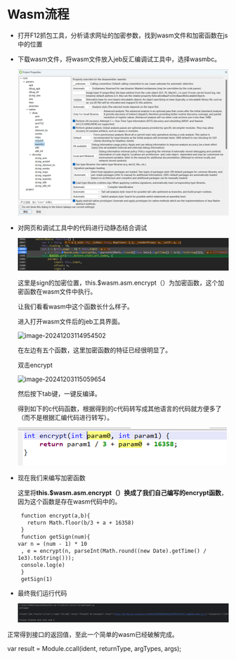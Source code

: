 # Wasm**流程**

* 打开F12抓包工具，分析请求网址的加密参数，找到wasm文件和加密函数在js中的位置

* 下载wasm文件，将wasm文件放入jeb反汇编调试工具中，选择wasmbc。

  ![image-20241203112700498](img/image-20241203112700498.png)

* 对网页和调试工具中的代码进行动静态结合调试

  ![image-20241203114805496](img/image-20241203114805496.png)

  这里是sign的加密位置，this.$wasm.asm.encrypt（）为加密函数，这个加密函数在wasm文件中执行。

  让我们看看wasm中这个函数长什么样子。

  进入打开wasm文件后的jeb工具界面。

  

  ![image-20241203114954502](img/image-20241203114954502.png)

  在左边有五个函数，这里加密函数的特征已经很明显了。

  双击encrypt

  ![image-20241203115059654](C:\Users\20962\AppData\Roaming\Typora\typora-user-images\image-20241203115059654.png)

  然后按下tab键，一键反编译。

  得到如下的c代码函数，根据得到的c代码转写成其他语言的代码就方便多了（而不是根据汇编代码进行转写）。

  ![image-20241203115140986](img/image-20241203115140986.png)

  

* 现在我们来编写加密函数

  这里将**this.$wasm.asm.encrypt（）换成了我们自己编写的encrypt函数**，因为这个函数是存在wasm代码中的。

  ```
   function encrypt(a,b){
  	 return Math.floor(b/3 + a + 16358)
   }
   function getSign(num){
  var n = (num - 1) * 10
   , e = encrypt(n, parseInt(Math.round((new Date).getTime() / 1e3).toString()));
   console.log(e)
   }
   getSign(1)
  
  ```

  

  

* 最终我们运行代码

  ![image-20241203115545907](img/image-20241203115545907.png)

正常得到接口的返回值，至此一个简单的wasm已经破解完成。



var result = Module.ccall(ident, returnType, argTypes, args);